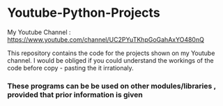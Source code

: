 # Youtube-Python-Projects

My Youtube Channel : https://www.youtube.com/channel/UC2PYuTKhpGoGahAxYO480nQ

This repository contains the code for the projects shown on my Youtube channel. I would be obliged if you could understand the workings of the code before copy - pasting the it irrationaly. 

### These programs can be be used on other modules/libraries , provided that prior information is given
